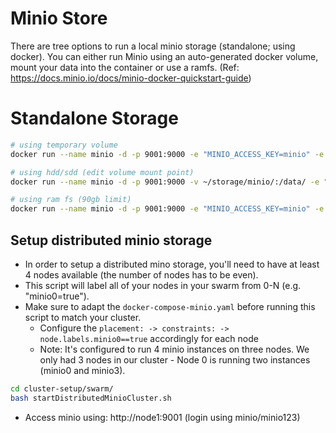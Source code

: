 # Minio Store

There are tree options to run a local minio storage (standalone; using docker). You can either run Minio using an auto-generated docker volume, mount your data into the container or use a ramfs. (Ref: https://docs.minio.io/docs/minio-docker-quickstart-guide)


# Standalone Storage

```bash
# using temporary volume
docker run --name minio -d -p 9001:9000 -e "MINIO_ACCESS_KEY=minio" -e "MINIO_SECRET_KEY=minio123" minio/minio:RELEASE.2018-10-18T00-28-58Z server /data

# using hdd/sdd (edit volume mount point)
docker run --name minio -d -p 9001:9000 -v ~/storage/minio/:/data/ -e "MINIO_ACCESS_KEY=minio" -e "MINIO_SECRET_KEY=minio123" minio/minio:RELEASE.2018-10-18T00-28-58Z server /data

# using ram fs (90gb limit)
docker run --name minio -d -p 9001:9000 -e "MINIO_ACCESS_KEY=minio" -e "MINIO_SECRET_KEY=minio123" --tmpfs /storage/:rw,noexec,nosuid,size=94371840k minio/minio server /storage/
```


## Setup distributed minio storage

- In order to setup a distributed mino storage, you'll need to have at least 4 nodes available (the number of nodes has to be even).
- This script will label all of your nodes in your swarm from 0-N (e.g. "minio0=true").
- Make sure to adapt the `docker-compose-minio.yaml` before running this script to match your cluster.
  - Configure the `placement: -> constraints: -> node.labels.minio0==true` accordingly for each node
  - Note: It's configured to run 4 minio instances on three nodes. We only had 3 nodes in our cluster - Node 0 is running two instances (minio0 and minio3).


```bash
cd cluster-setup/swarm/
bash startDistributedMinioCluster.sh
```

- Access minio using: http://node1:9001 (login using minio/minio123)


